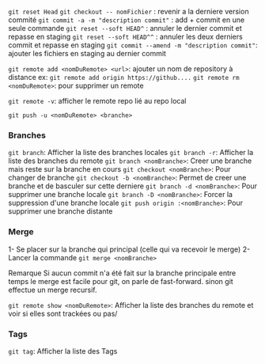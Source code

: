 `git reset Head`
`git checkout -- nomFichier` : revenir a la derniere version commité
`git commit -a -m "description commit"` : add + commit en une seule commande 
`git reset --soft HEAD^` : annuler le dernier commit et repasse en staging
`git reset --soft HEAD^^` : annuler les deux derniers commit et repasse en staging
`git commit --amend -m "description commit"`: ajouter les fichiers en staging  au dernier commit

`git remote add <nomDuRemote> <url>`: ajouter un nom de repository à distance 
ex: `git remote add origin https://github....`
`git remote rm <nomDuRemote>`: pour supprimer un remote 

`git remote -v`: afficher le remote repo lié au repo local

`git push -u <nomDuRemote> <branche>`

### Branches

`git branch`: Afficher la liste des branches locales
`git branch -r`: Afficher la liste des branches du remote
`git branch <nomBranche>`: Creer une branche mais reste sur la branche en cours
`git checkout <nomBranche>`: Pour changer de branche
`git checkout -b <nomBranche>`: Permet de creer une branche et de basculer sur cette derniere
`git branch -d <nomBranche>`: Pour supprimer une branche locale
`git branch -D <nomBranche>`: Forcer la suppression d'une branche locale
`git push origin :<nomBranche>`: Pour supprimer une branche distante

### Merge
1- Se placer sur la branche qui principal (celle qui va recevoir le merge)
2- Lancer la commande `git merge <nomBranche>`

Remarque
Si aucun commit n'a été fait sur la branche principale entre temps le merge est facile pour git, on parle de fast-forward.
sinon git effectue un merge recursif.

`git remote show <nomDuRemote>`: Afficher la liste des branches du remote et voir si elles sont trackées ou pas/

### Tags
`git tag`: Afficher la liste des Tags